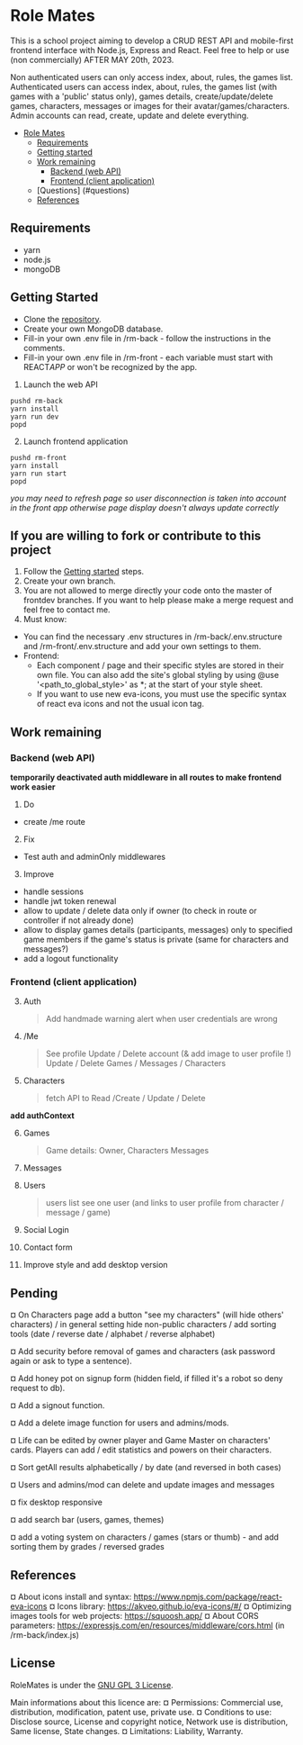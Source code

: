 # Role Mates

This is a school project aiming to develop a CRUD REST API and mobile-first frontend interface with Node.js, Express and React.
Feel free to help or use (non commercially) AFTER MAY 20th, 2023.

Non authenticated users can only access index, about, rules, the games list.
Authenticated users can access index, about, rules, the games list (with games with a 'public' status only), games details, create/update/delete games, characters, messages or images for their avatar/games/characters.
Admin accounts can read, create, update and delete everything.

- [Role Mates](#role-mates)
  - [Requirements](#requirements)
  - [Getting started](#getting-started)
  - [Work remaining](#work-remaining)
    - [Backend (web API)](#backend-web-api)
    - [Frontend (client application)](#frontend-client-application)
  - [Questions] (#questions)
  - [References](#references)

## Requirements

- yarn
- node.js
- mongoDB

## Getting Started

- Clone the [repository](https://github.com/kimt0t0/Role-Mates/).
- Create your own MongoDB database.
- Fill-in your own .env file in /rm-back - follow the instructions in the comments.
- Fill-in your own .env file in /rm-front - each variable must start with REACT*APP* or won't be recognized by the app.

1. Launch the web API

```
pushd rm-back
yarn install
yarn run dev
popd
```

2. Launch frontend application

```
pushd rm-front
yarn install
yarn run start
popd
```

_you may need to refresh page so user disconnection is taken into account in the front app otherwise page display doesn't always update correctly_

## If you are willing to fork or contribute to this project

1. Follow the [Getting started](#getting-started) steps.
2. Create your own branch.
3. You are not allowed to merge directly your code onto the master of frontdev branches. If you want to help please make a merge request and feel free to contact me.
4. Must know:

- You can find the necessary .env structures in /rm-back/.env.structure and /rm-front/.env.structure and add your own settings to them.
- Frontend:
  - Each component / page and their specific styles are stored in their own file. You can also add the site's global styling by using @use '<path_to_global_style>' as \*; at the start of your style sheet.
  - If you want to use new eva-icons, you must use the specific syntax of react eva icons and not the usual icon tag.

## Work remaining

### Backend (web API)

**temporarily deactivated auth middleware in all routes to make frontend work easier**

1. Do

- create /me route

2. Fix

- Test auth and adminOnly middlewares

3. Improve

- handle sessions
- handle jwt token renewal
- allow to update / delete data only if owner (to check in route or controller if not already done)
- allow to display games details (participants, messages) only to specified game members if the game's status is private (same for characters and messages?)
- add a logout functionality

### Frontend (client application)

3. Auth

   > Add handmade warning alert when user credentials are wrong

4. /Me

   > See profile
   > Update / Delete account (& add image to user profile !)
   > Update / Delete Games / Messages / Characters

5. Characters

   > fetch API to Read /Create / Update / Delete

**add authContext**

6. Games

   > Game details: Owner, Characters
   > Messages

7. Messages

8. Users

   > users list
   > see one user (and links to user profile from character / message / game)

9. Social Login

10. Contact form

11. Improve style and add desktop version

## Pending

¤ On Characters page add a button "see my characters" (will hide others' characters) / in general setting hide non-public characters / add sorting tools (date / reverse date / alphabet / reverse alphabet)

¤ Add security before removal of games and characters (ask password again or ask to type a sentence).

¤ Add honey pot on signup form (hidden field, if filled it's a robot so deny request to db).

¤ Add a signout function.

¤ Add a delete image function for users and admins/mods.

¤ Life can be edited by owner player and Game Master on characters' cards. Players can add / edit statistics and powers on their characters.

¤ Sort getAll results alphabetically / by date (and reversed in both cases)

¤ Users and admins/mod can delete and update images and messages

¤ fix desktop responsive

¤ add search bar (users, games, themes)

¤ add a voting system on characters / games (stars or thumb) - and add sorting them by grades / reversed grades

## References

¤ About icons install and syntax: https://www.npmjs.com/package/react-eva-icons
¤ Icons library: https://akveo.github.io/eva-icons/#/
¤ Optimizing images tools for web projects: https://squoosh.app/
¤ About CORS parameters: https://expressjs.com/en/resources/middleware/cors.html (in /rm-back/index.js)

## License

RoleMates is under the [GNU GPL 3 License](https://choosealicense.com/licenses/agpl-3.0/).

Main informations about this licence are:
¤ Permissions: Commercial use, distribution, modification, patent use, private use.
¤ Conditions to use: Disclose source, License and copyright notice, Network use is distribution, Same license, State changes.
¤ Limitations: Liability, Warranty.
